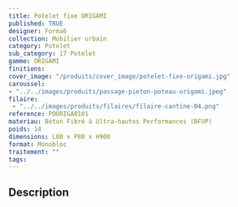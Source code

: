 ```yaml
---
title: Potelet fixe ORIGAMI
published: TRUE
designer: Forma6
collection: Mobilier urbain
category: Potelet
sub_category: 17 Potelet
gamme: ORIGAMI
finitions: 
cover_image: "/produits/cover_image/potelet-fixe-origami.jpg"
caroussel: 
- "../../images/produits/passage-pieton-poteau-origami.jpeg"
filaire: 
 - "../../images/produits/filaires/filaire-cantine-04.png"
reference: POORIGA0101
materiau: Béton Fibré à Ultra-hautes Performances (BFUP)
poids: 14
dimensions: L80 x P80 x H900
format: Monobloc
traitement: ""
tags: 
---
```


## Description
